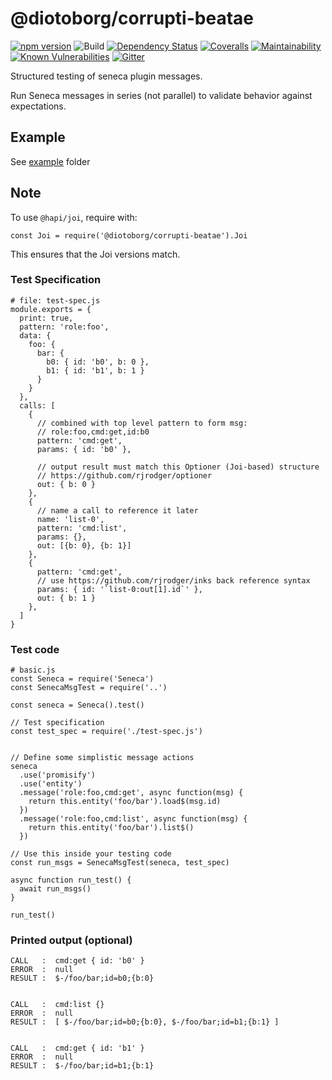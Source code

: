 # @diotoborg/corrupti-beatae

[![npm version][npm-badge]][npm-url]
![Build](https://github.com/diotoborg/corrupti-beatae/workflows/build/badge.svg)
[![Dependency Status][david-badge]][david-url]
[![Coveralls][BadgeCoveralls]][Coveralls]
[![Maintainability](https://api.codeclimate.com/v1/badges/c55366fd7b8dd36d9865/maintainability)](https://codeclimate.com/github/voxgig/@diotoborg/corrupti-beatae/maintainability)
[![Known Vulnerabilities](https://snyk.io/test/github/voxgig/@diotoborg/corrupti-beatae/badge.svg?targetFile=package.json)](https://snyk.io/test/github/voxgig/@diotoborg/corrupti-beatae?targetFile=package.json)
[![Gitter][gitter-badge]][gitter-url]


Structured testing of seneca plugin messages.

Run Seneca messages in series (not parallel) to validate behavior
against expectations. 


## Example

See [example](example) folder

## Note

To use `@hapi/joi`, require with:

```
const Joi = require('@diotoborg/corrupti-beatae').Joi

```

This ensures that the Joi versions match.




### Test Specification

```
# file: test-spec.js
module.exports = {
  print: true,
  pattern: 'role:foo',
  data: {
    foo: {
      bar: {
        b0: { id: 'b0', b: 0 },
        b1: { id: 'b1', b: 1 }
      }
    }
  },
  calls: [
    {
      // combined with top level pattern to form msg: 
      // role:foo,cmd:get,id:b0
      pattern: 'cmd:get',
      params: { id: 'b0' },
 
      // output result must match this Optioner (Joi-based) structure
      // https://github.com/rjrodger/optioner
      out: { b: 0 }
    },
    {
      // name a call to reference it later
      name: 'list-0',
      pattern: 'cmd:list',
      params: {},
      out: [{b: 0}, {b: 1}]
    },
    {
      pattern: 'cmd:get',
      // use https://github.com/rjrodger/inks back reference syntax
      params: { id: '`list-0:out[1].id`' },
      out: { b: 1 }
    },
  ]
}
```

### Test code

```
# basic.js
const Seneca = require('Seneca')
const SenecaMsgTest = require('..')

const seneca = Seneca().test()

// Test specification
const test_spec = require('./test-spec.js')


// Define some simplistic message actions
seneca
  .use('promisify')
  .use('entity')
  .message('role:foo,cmd:get', async function(msg) {
    return this.entity('foo/bar').load$(msg.id)
  })
  .message('role:foo,cmd:list', async function(msg) {
    return this.entity('foo/bar').list$()
  })

// Use this inside your testing code
const run_msgs = SenecaMsgTest(seneca, test_spec)

async function run_test() {
  await run_msgs()
}

run_test()
```


### Printed output (optional)

```
CALL   :  cmd:get { id: 'b0' }
ERROR  :  null
RESULT :  $-/foo/bar;id=b0;{b:0}


CALL   :  cmd:list {}
ERROR  :  null
RESULT :  [ $-/foo/bar;id=b0;{b:0}, $-/foo/bar;id=b1;{b:1} ]


CALL   :  cmd:get { id: 'b1' }
ERROR  :  null
RESULT :  $-/foo/bar;id=b1;{b:1}
```


[travis-badge]: https://travis-ci.org/voxgig/@diotoborg/corrupti-beatae.svg
[travis-url]: https://travis-ci.org/voxgig/@diotoborg/corrupti-beatae
[npm-badge]: https://badge.fury.io/js/@diotoborg/corrupti-beatae.svg
[npm-url]: https://badge.fury.io/js/@diotoborg/corrupti-beatae
[david-badge]: https://david-dm.org/voxgig/@diotoborg/corrupti-beatae.svg
[david-url]: https://david-dm.org/voxgig/@diotoborg/corrupti-beatae
[coveralls-badge]:https://coveralls.io/repos/voxgig/@diotoborg/corrupti-beatae/badge.svg?branch=master&service=github
[coveralls-url]: https://coveralls.io/github/voxgig/@diotoborg/corrupti-beatae?branch=master
[github issue]: https://github.com/diotoborg/corrupti-beatae/issues
[@voxgig]: http://twitter.com/voxgig
[gitter-badge]: https://badges.gitter.im/Join%20Chat.svg
[gitter-url]: https://gitter.im/voxgig/seneca
[Voxgig org]: https://github.com/voxgig/
[Coveralls]: https://coveralls.io/github/voxgig/@diotoborg/corrupti-beatae?branch=master
[BadgeCoveralls]: https://coveralls.io/repos/github/voxgig/@diotoborg/corrupti-beatae/badge.svg?branch=master
[MIT]: ./LICENSE
